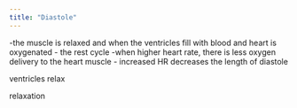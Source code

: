 ```yaml
---
title: "Diastole"
---
```

-the muscle is relaxed and when the ventricles fill with blood and heart is oxygenated - the rest cycle
-when higher heart rate, there is less oxygen delivery to the heart muscle - increased HR decreases the length of diastole

ventricles relax

relaxation

